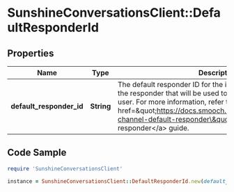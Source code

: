 # SunshineConversationsClient::DefaultResponderId

## Properties

Name | Type | Description | Notes
------------ | ------------- | ------------- | -------------
**default_responder_id** | **String** | The default responder ID for the integration. This is the ID of the responder that will be used to send messages to the user. For more information, refer to &lt;a href&#x3D;\&quot;https://docs.smooch.io/guide/switchboard/#per-channel-default-responder\&quot;&gt;Per-channel default responder&lt;/a&gt; guide.  | [optional] 

## Code Sample

```ruby
require 'SunshineConversationsClient'

instance = SunshineConversationsClient::DefaultResponderId.new(default_responder_id: null)
```


